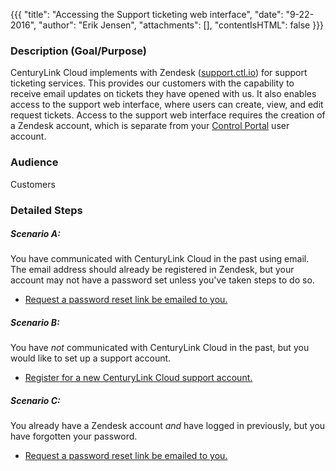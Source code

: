 {{{
  "title": "Accessing the Support ticketing web interface",
  "date": "9-22-2016",
  "author": "Erik Jensen",
  "attachments": [],
  "contentIsHTML": false
}}}

### Description (Goal/Purpose)
CenturyLink Cloud implements with Zendesk ([support.ctl.io](https://support.ctl.io)) for support ticketing services. This provides our customers with the capability to receive email updates on tickets they have opened with us.  It also enables access to the support web interface, where users can create, view, and edit request tickets. Access to the support web interface requires the creation of a Zendesk account, which is separate from your [Control Portal](https://control.ctl.io) user account.

### Audience
Customers

### Detailed Steps
##### Scenario A:
You have communicated with CenturyLink Cloud in the past using email. The email address should already be registered in Zendesk, but your account may not have a password set unless you've taken steps to do so.
* [Request a password reset link be emailed to you.](https://t3n.zendesk.com/auth/v2/login/password_reset)

##### Scenario B:
You have _not_ communicated with CenturyLink Cloud in the past, but you would like to set up a support account.
* [Register for a new CenturyLink Cloud support account.](https://t3n.zendesk.com/auth/v2/login/registration)

##### Scenario C:
You already have a Zendesk account _and_ have logged in previously, but you have forgotten your password.
* [Request a password reset link be emailed to you.](https://t3n.zendesk.com/auth/v2/login/password_reset)
